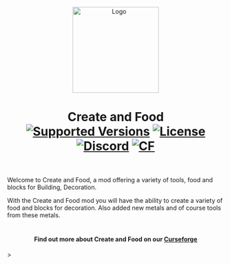 <p align="center"><img src="https://imgur.com/dwtYEZ2.png" alt="Logo" width="200"></p>
<h1 align="center">Create and Food  <br>
    <a href="https://www.curseforge.com/minecraft/mc-mods/create-and-food/files"><img src="https://img.shields.io/badge/Available%20for-MC%20to%201.18-c70039" alt="Supported Versions"></a>
    <a href="https://github.com/17egor17/create_and_food/blob/master/LICENSE"><img src="https://img.shields.io/github/license/17egor17/create_and_food?style=flat&color=900c3f" alt="License"></a>
    <a href="https://discord.gg/QzD87dZ5An"><img src="https://img.shields.io/discord/1079358098440990720?color=5865f2&label=Discord&style=flat" alt="Discord"></a>
    <a href="https://www.curseforge.com/minecraft/mc-mods/create-and-food"><img src="http://cf.way2muchnoise.eu/809348.svg" alt="CF"></a>
    <br><br>
</h1>

<p>Welcome to Create and Food, a mod offering a variety of tools, food and blocks for Building, Decoration.</p>
<p>With the Create and Food mod you will have the ability to create a variety of food and blocks for decoration. Also added new metals and of course tools from these metals.</p>

<h1></h1>
<h4 align="center">Find out more about Create and Food on our <a href="https://www.curseforge.com/minecraft/mc-mods/create-and-food">Curseforge</a></h4>>
